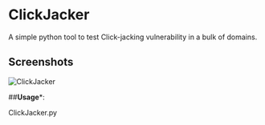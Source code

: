 # ClickJacker
A simple python tool to test Click-jacking vulnerability in a bulk of domains.


## **Screenshots**

![ClickJacker](
https://1.bp.blogspot.com/-bKjir1VPdFI/XTX-fPdFigI/AAAAAAAAAjw/3_KexpSQeCMQJmaSiaG501BVMwsK-TN0wCK4BGAYYCw/s1600/12.PNG)


##**Usage***:

ClickJacker.py


